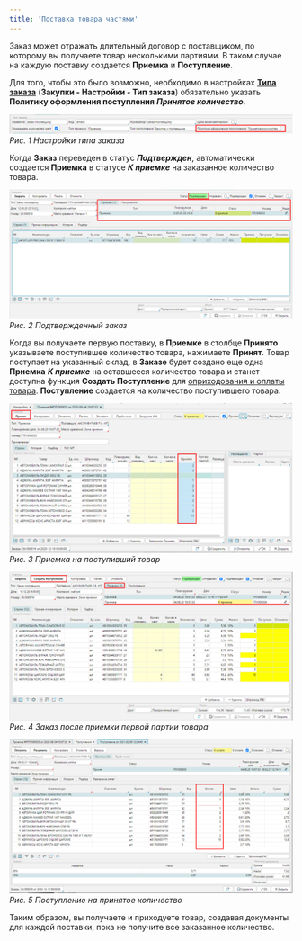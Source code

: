 ```yaml
---
title: 'Поставка товара частями'
---
```


Заказ может отражать длительный договор с поставщиком, по которому вы получаете товар несколькими партиями. В таком случае на каждую поставку создается **Приемка** и **Поступление**.

Для того, чтобы это было возможно, необходимо в настройках [**Типа заказа**](Purchase_order_type.md) (**Закупки - Настройки - Тип заказа**) обязательно указать **Политику оформления поступления** ***Принятое количество***.

![](images/Multiple_receipts_1.png)  
*Рис. 1 Настройки типа заказа*

  

Когда **Заказ** переведен в статус ***Подтвержден***, автоматически создается **Приемка** в статусе ***К приемке*** на заказанное количество товара.

![](images/Multiple_receipts_2.png)
*Рис. 2 Подтвержденный заказ*

  
Когда вы получаете первую поставку, в **Приемке** в столбце **Принято** указываете поступившее количество товара, нажимаете **Принят**. Товар поступает на указанный склад, в **Заказе** будет создано еще одна  **Приемка** ***К приемке*** на оставшееся количество товара и станет доступна функция **Создать Поступление** для [оприходования и оплаты товара](Vendor_payments.md). **Поступление** создается на количество поступившего товара.

![](images/Multiple_receipts_3.png)  
*Рис. 3 Приемка на поступивший товар*

  

![](images/Multiple_receipts_4.png)  
*Рис. 4 Заказ после приемки первой партии товара*

  

![](images/Multiple_receipts_5.png)  
*Рис. 5 Поступление на принятое количество*

  

Таким образом, вы получаете и приходуете товар, создавая документы для каждой поставки, пока не получите все заказанное количество.

  



  
